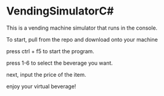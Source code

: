 # VendingSimulatorC#

This is a vending machine simulator that runs in the console.

To start, pull from the repo and download onto your machine

press ctrl + f5 to start the program.

press 1-6 to select the beverage you want.

next, input the price of the item.

enjoy your virtual beverage!
